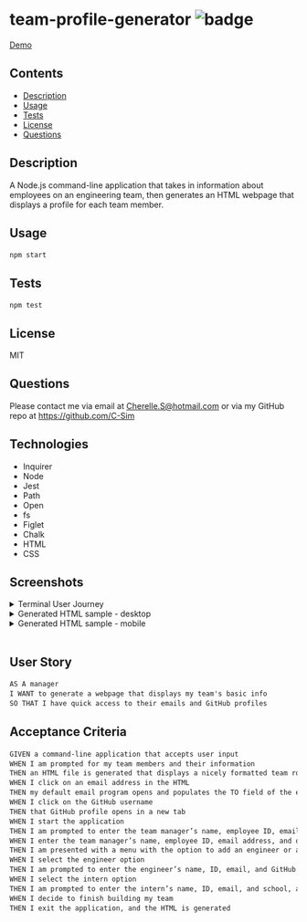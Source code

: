 # team-profile-generator ![badge](https://img.shields.io/badge/MIT-license-green)

[Demo](https://drive.google.com/file/d/1y5Z_9yz278-IN78ka1i0RD4YklBlRgDE/view?usp=sharing)

## Contents

- [Description](#description)
- [Usage](#usage)
- [Tests](#tests)
- [License](#license)
- [Questions](#questions)

## Description

A Node.js command-line application that takes in information about employees on an engineering team, then generates an HTML webpage that displays a profile for each team member.

## Usage

```
npm start
```

## Tests

```
npm test
```

## License

MIT

## Questions

Please contact me via email at Cherelle.S@hotmail.com or via my GitHub repo at https://github.com/C-Sim

## Technologies

- Inquirer
- Node
- Jest
- Path
- Open
- fs
- Figlet
- Chalk
- HTML
- CSS

## Screenshots

<details>
<summary>Terminal User Journey</summary>

![terminal](dist/assets/screenshots/terminal-ux.png)

</details>

<details>
<summary>Generated HTML sample - desktop</summary>

![generated-html-dt](dist/assets/screenshots/sample-desktop.png)

</details>

<details>
<summary>Generated HTML sample - mobile</summary>

![generated-html-mob](dist/assets/screenshots/sample-mobile.png)

</details>
<br>

## User Story

```md
AS A manager
I WANT to generate a webpage that displays my team's basic info
SO THAT I have quick access to their emails and GitHub profiles
```

## Acceptance Criteria

```md
GIVEN a command-line application that accepts user input
WHEN I am prompted for my team members and their information
THEN an HTML file is generated that displays a nicely formatted team roster based on user input
WHEN I click on an email address in the HTML
THEN my default email program opens and populates the TO field of the email with the address
WHEN I click on the GitHub username
THEN that GitHub profile opens in a new tab
WHEN I start the application
THEN I am prompted to enter the team manager’s name, employee ID, email address, and office number
WHEN I enter the team manager’s name, employee ID, email address, and office number
THEN I am presented with a menu with the option to add an engineer or an intern or to finish building my team
WHEN I select the engineer option
THEN I am prompted to enter the engineer’s name, ID, email, and GitHub username, and I am taken back to the menu
WHEN I select the intern option
THEN I am prompted to enter the intern’s name, ID, email, and school, and I am taken back to the menu
WHEN I decide to finish building my team
THEN I exit the application, and the HTML is generated
```
